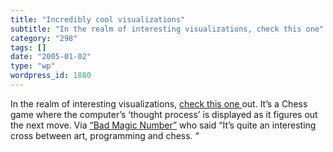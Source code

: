 ```yaml
---
title: "Incredibly cool visualizations"
subtitle: "In the realm of interesting visualizations, check this one"
category: "298"
tags: []
date: "2005-01-02"
type: "wp"
wordpress_id: 1880
---
```

In the realm of interesting visualizations, [check this one ](http://turbulence.org/spotlight/thinking/chess.html)out. It’s a Chess game where the computer’s ‘thought process’ is displayed as it figures out the next move. 
Via [“Bad Magic Number”](http://www.mackmo.com/nick/blog/java/?permalink=ThinkingMachine4.txt) who said “It’s quite an interesting cross between art, programming and chess. “